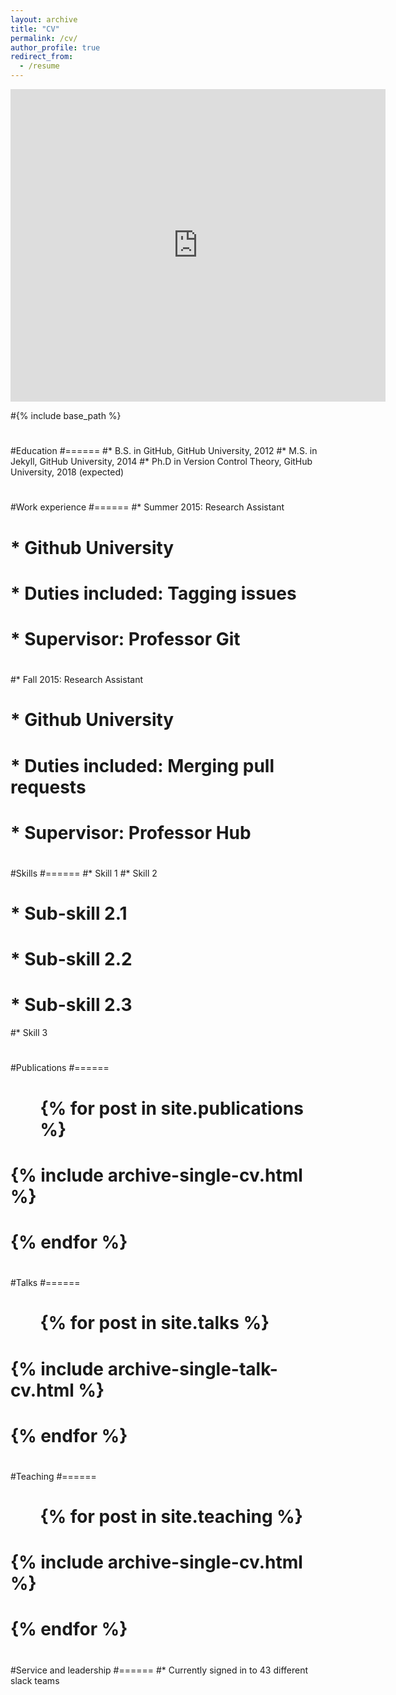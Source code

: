 ```yaml
---
layout: archive
title: "CV"
permalink: /cv/
author_profile: true
redirect_from:
  - /resume
---
```

<embed src="https://zhichaopengmath.github.io/files/cv.pdf" type="application/pdf" width="600    px" height="500px" />

#{% include base_path %}
#
#Education
#======
#* B.S. in GitHub, GitHub University, 2012
#* M.S. in Jekyll, GitHub University, 2014
#* Ph.D in Version Control Theory, GitHub University, 2018 (expected)
#
#Work experience
#======
#* Summer 2015: Research Assistant
#  * Github University
#  * Duties included: Tagging issues
#  * Supervisor: Professor Git
#
#* Fall 2015: Research Assistant
#  * Github University
#  * Duties included: Merging pull requests
#  * Supervisor: Professor Hub
#  
#Skills
#======
#* Skill 1
#* Skill 2
#  * Sub-skill 2.1
#  * Sub-skill 2.2
#  * Sub-skill 2.3
#* Skill 3
#
#Publications
#======
#  <ul>{% for post in site.publications %}
#    {% include archive-single-cv.html %}
#  {% endfor %}</ul>
#  
#Talks
#======
#  <ul>{% for post in site.talks %}
#    {% include archive-single-talk-cv.html %}
#  {% endfor %}</ul>
#  
#Teaching
#======
#  <ul>{% for post in site.teaching %}
#    {% include archive-single-cv.html %}
#  {% endfor %}</ul>
#  
#Service and leadership
#======
#* Currently signed in to 43 different slack teams
